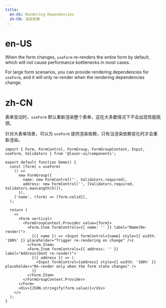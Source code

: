 ```yaml
---
title:
  en-US: Rendering Dependencies
  zh-CN: 渲染依赖
---
```


# en-US

When the form changes, `useForm` re-renders the entire form by default, which will not cause performance bottlenecks in most cases.

For large form scenarios, you can provide rendering dependencies for `useForm`, and it will only re-render when the rendering dependencies change.

# zh-CN

表单变动时，`useForm` 默认重新渲染整个表单，这在大多数情况下不会出现性能瓶颈。

针对大表单场景，可以为 `useForm` 提供渲染依赖，只有当渲染依赖变化时才会重新渲染。

```tsx
import { Form, FormControl, FormGroup, FormGroupContext, Input, useForm, Validators } from '@laser-ui/components';

export default function Demo() {
  const [form] = useForm(
    () =>
      new FormGroup({
        name: new FormControl('', Validators.required),
        address: new FormControl('', [Validators.required, Validators.maxLength(5)]),
      }),
    ['name', (form) => [form.valid]],
  );

  return (
    <>
      <Form vertical>
        <FormGroupContext.Provider value={form}>
          <Form.Item formControls={{ name: '' }} label="Name(Re-render)">
            {({ name }) => <Input formControl={name} style={{ width: '100%' }} placeholder="Trigger re-rendering on change" />}
          </Form.Item>
          <Form.Item formControls={{ address: '' }} label="Address(Dont re-render)">
            {({ address }) => (
              <Input formControl={address} style={{ width: '100%' }} placeholder="Re-render only when the form state changes" />
            )}
          </Form.Item>
        </FormGroupContext.Provider>
      </Form>
      <div>{JSON.stringify(form.value)}</div>
    </>
  );
}
```
